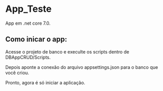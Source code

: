 # App_Teste
App em .net core 7.0. 

## Como inicar o app:
Acesse o projeto de banco e execulte os scripts dentro de DBAppCRUD/Scripts.

Depois aponte a conexão do arquivo appsettings.json para o banco que você criou.

Pronto, agora é só iniciar a aplicação.
